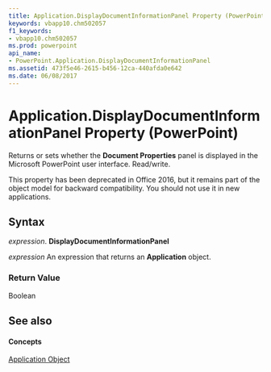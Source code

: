 ```yaml
---
title: Application.DisplayDocumentInformationPanel Property (PowerPoint)
keywords: vbapp10.chm502057
f1_keywords:
- vbapp10.chm502057
ms.prod: powerpoint
api_name:
- PowerPoint.Application.DisplayDocumentInformationPanel
ms.assetid: 473f5e46-2615-b456-12ca-440afda0e642
ms.date: 06/08/2017
---
```



# Application.DisplayDocumentInformationPanel Property (PowerPoint)

Returns or sets whether the  **Document Properties** panel is displayed in the Microsoft PowerPoint user interface. Read/write.

This property has been deprecated in Office 2016, but it remains part of the object model for backward compatibility. You should not use it in new applications.

## Syntax

 _expression_. **DisplayDocumentInformationPanel**

 _expression_ An expression that returns an **Application** object.


### Return Value

Boolean


## See also


#### Concepts


[Application Object](application-object-powerpoint.md)

